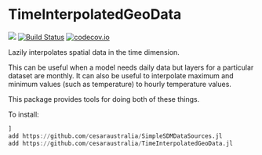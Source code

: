 # TimeInterpolatedGeoData

[![](https://img.shields.io/badge/docs-dev-blue.svg)](https://cesaraustralia.github.io/TimeInterpolatedGeoData.jl/dev/)
[![Build Status](https://travis-ci.com/cesaraustralia/TimeInterpolatedGeoData.jl.svg?branch=master)](https://travis-ci.com/cesaraustralia/TimeInterpolatedGeoData.jl)
[![codecov.io](http://codecov.io/github/cesaraustralia/TimeInterpolatedGeoData.jl/coverage.svg?branch=master)](http://codecov.io/github/cesaraustralia/TimeInterpolatedGeoData.jl?branch=master)


Lazily interpolates spatial data in the time dimension. 

This can be useful when a model needs daily data but layers for a particular dataset are monthly.
It can also be useful to interpolate maximum and minimum values (such as temperature) 
to hourly temperature values.

This package provides tools for doing both of these things.


To install:

```julia
] 
add https://github.com/cesaraustralia/SimpleSDMDataSources.jl
add https://github.com/cesaraustralia/TimeInterpolatedGeoData.jl
```
